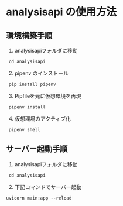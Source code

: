# analysisapi の使用方法

## 環境構築手順
1. analysisapiフォルダに移動
 ```
  cd analysisapi
 ```

2. pipenv のインストール
 ```
  pip install pipenv
 ```

3. Pipfileを元に仮想環境を再現
 ```
  pipenv install
 ```

4. 仮想環境のアクティブ化
 ```
  pipenv shell
 ```


## サーバー起動手順
1. analysisapiフォルダに移動
 ```
  cd analysisapi
 ```

2. 下記コマンドでサーバー起動
 ```
 uvicorn main:app --reload
 ```
